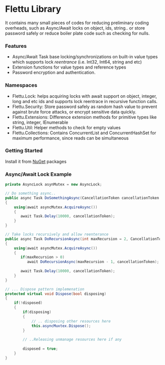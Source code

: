 # Flettu Library #

It contains many small pieces of codes for reducing preliminary coding overheads, such as Async/Await locks on object, ids, string.. or store password safely or reduce boiler plate code such as checking for nulls.

### Features ###

* Async/Await Task base locking/synchronizations on built-in value types which supports lock *reentrance* (i.e. Int32, Int64, string and etc)
* Extension functions for value types and reference types
* Password encryption and authentication. 

### Namespaces ###

* Flettu.Lock: helps acquiring locks with await support on object, integer, long and etc ids and supports lock reentrace in
  recursive function calls.
* Flettu.Security: Store password safely as random hash value to prevent against brute force attacks, or encrypt sensitive data quickly. 
* Flettu.Extensions: Difference extension methods for primitive types like string, integer, IEnumerable
* Flettu.Util: Helper methods to check for empty values 
* Flettu.Collections: Contains ConcurrentList<T> and ConcurrentHashSet<T> for maximum performance, since reads can be
  simultaneous

### Getting Started ###
Install it from [NuGet](https://www.nuget.org/packages/Flettu/) packages

### Async/Await Lock Example ###
``` csharp
private AsyncLock asynMutex = new AsyncLock;

// Do something async..
public async Task DoSomethingAsync(CancellationToken cancellationToken = default(CancellationToken))
{
    using(await asyncMutex.AcquireAsync())
    {
       await Task.Delay(10000, cancellationToken);
    }
}

// Take locks recursively and allow reenterance
public async Task DoRecursionAsync(int maxRecursion = 2, CancellationToken cancellationToken = default(CancellationToken))
{
    using(await asyncMutex.AcquireAsync())
    {
       if(maxRecursion > 0)
          await DoRecursionAsync(maxRecursion - 1, cancellationToken);
          
       await Task.Delay(10000, cancellationToken);
    }
}

// ... Dispose pattern implemenation
protected virtual void Dispose(bool disposing)
{
    if(!disposed)
    {
        if(disposing)
        {   
            // .. disposing other resources here
            this.asyncMuxtex.Dispose();
        }
        
        // ..Releasing unmanage resources here if any
        
        disposed = true;
    }
}

```
